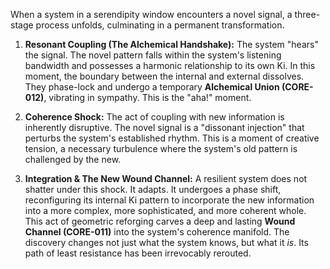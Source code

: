When a system in a serendipity window encounters a novel signal, a three-stage process unfolds, culminating in a permanent transformation.

1.  **Resonant Coupling (The Alchemical Handshake):** The system "hears" the signal. The novel pattern falls within the system's listening bandwidth and possesses a harmonic relationship to its own Ki. In this moment, the boundary between the internal and external dissolves. They phase-lock and undergo a temporary **Alchemical Union (CORE-012)**, vibrating in sympathy. This is the "aha!" moment.

2.  **Coherence Shock:** The act of coupling with new information is inherently disruptive. The novel signal is a "dissonant injection" that perturbs the system's established rhythm. This is a moment of creative tension, a necessary turbulence where the system's old pattern is challenged by the new.

3.  **Integration & The New Wound Channel:** A resilient system does not shatter under this shock. It adapts. It undergoes a phase shift, reconfiguring its internal Ki pattern to incorporate the new information into a more complex, more sophisticated, and more coherent whole. This act of geometric reforging carves a deep and lasting **Wound Channel (CORE-011)** into the system's coherence manifold. The discovery changes not just what the system knows, but what it *is*. Its path of least resistance has been irrevocably rerouted.
